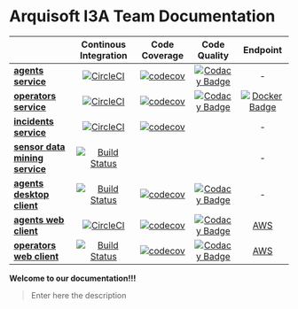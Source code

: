 
# Arquisoft I3A Team Documentation
| | **Continous Integration** | **Code Coverage** | **Code Quality** | **Endpoint**
|---|:---:|:---:|:---:|:---:|
|**[agents service](https://github.com/asw-i3a/agents-service)**        |[![CircleCI](https://circleci.com/gh/asw-i3a/agents-service/tree/master.svg?style=svg)](https://circleci.com/gh/asw-i3a/agents-service/tree/master)|[![codecov](https://codecov.io/gh/asw-i3a/agents-service/branch/master/graph/badge.svg)](https://codecov.io/gh/asw-i3a/agents-service)|[![Codacy Badge](https://api.codacy.com/project/badge/Grade/e1e90c5a89fd4da6908296545e952c81)](https://www.codacy.com/app/colunga91/agents-service?utm_source=github.com&amp;utm_medium=referral&amp;utm_content=asw-i3a/agents-service&amp;utm_campaign=Badge_Grade)|-
|**[operators service](https://github.com/asw-i3a/operators-service)** |[![CircleCI](https://circleci.com/gh/asw-i3a/operators-service/tree/master.svg?style=svg)](https://circleci.com/gh/asw-i3a/operators-service/tree/master)|[![codecov](https://codecov.io/gh/asw-i3a/operators-service/branch/master/graph/badge.svg)](https://codecov.io/gh/asw-i3a/operators-service)|[![Codacy Badge](https://api.codacy.com/project/badge/Grade/76aa0b37d6d04efbb066b869e474e273)](https://www.codacy.com/app/colunga91/operators-service?utm_source=github.com&amp;utm_medium=referral&amp;utm_content=asw-i3a/operators-service&amp;utm_campaign=Badge_Grade)|[![Docker Badge](https://img.shields.io/badge/docker%20image-latest-blue.svg)](https://hub.docker.com/r/incisystem/operators_service/)
|**[incidents service](https://github.com/asw-i3a/incidents-service)** |[![CircleCI](https://circleci.com/gh/asw-i3a/incidents-service.svg?style=svg)](https://circleci.com/gh/asw-i3a/incidents-service)|[![codecov](https://codecov.io/gh/asw-i3a/incidents-service/branch/master/graph/badge.svg)](https://codecov.io/gh/asw-i3a/incidents-service)||-
|**[sensor data mining service](https://github.com/asw-i3a/sensor-data-mining)** |[![Build Status](https://travis-ci.com/asw-i3a/sensor-data-mining.svg?branch=master)](https://travis-ci.com/asw-i3a/sensor-data-mining)|||-
|**[agents desktop client](https://github.com/asw-i3a/agents-desktop-client)** |[![Build Status](https://travis-ci.org/Arquisoft/Loader_i3a.svg?branch=master)](https://travis-ci.org/Arquisoft/Loader_i3a)|[![codecov](https://codecov.io/gh/Arquisoft/Loader_i3a/branch/master/graph/badge.svg)](https://codecov.io/gh/Arquisoft/Loader_i3a)|[![Codacy Badge](https://api.codacy.com/project/badge/Grade/27b04e16c41248d0abad6d5a4ce83911)](https://www.codacy.com/app/jelabra/Loader_i3a?utm_source=github.com&amp;utm_medium=referral&amp;utm_content=Arquisoft/Loader_i3a&amp;utm_campaign=Badge_Grade)|-
|**[agents web client](https://github.com/asw-i3a/agents-web-client)** |[![CircleCI](https://circleci.com/gh/asw-i3a/agents-web-client.svg?style=svg)](https://circleci.com/gh/asw-i3a/agents-web-client)|[![codecov](https://codecov.io/gh/asw-i3a/agents-web-client/branch/master/graph/badge.svg)](https://codecov.io/gh/asw-i3a/agents-web-client)|[![Codacy Badge](https://api.codacy.com/project/badge/Grade/93c9cdf439f7444481c42c426c0e988f)](https://www.codacy.com/app/colunga91/agents-web-client?utm_source=github.com&amp;utm_medium=referral&amp;utm_content=asw-i3a/agents-web-client&amp;utm_campaign=Badge_Grade)|[AWS](http://asw-i3a-agents-client.guill.io)
|**[operators web client](https://github.com/asw-i3a/operators-web-client)** |[![Build Status](https://travis-ci.org/Arquisoft/InciDashboard_i3a.svg?branch=master)](https://travis-ci.org/Arquisoft/InciDashboard_i3a)|[![codecov](https://codecov.io/gh/Arquisoft/InciDashboard_i3a/branch/master/graph/badge.svg)](https://codecov.io/gh/Arquisoft/InciDashboard_i3a)|[![Codacy Badge](https://api.codacy.com/project/badge/Grade/27b04e16c41248d0abad6d5a4ce83911)](https://www.codacy.com/app/jelabra/InciDashboard_i3a?utm_source=github.com&amp;utm_medium=referral&amp;utm_content=Arquisoft/Loader_i3a&amp;utm_campaign=Badge_Grade)|[AWS](http://asw-i3a-operators-client.guill.io)


**Welcome to our documentation!!!**
> Enter here the description
